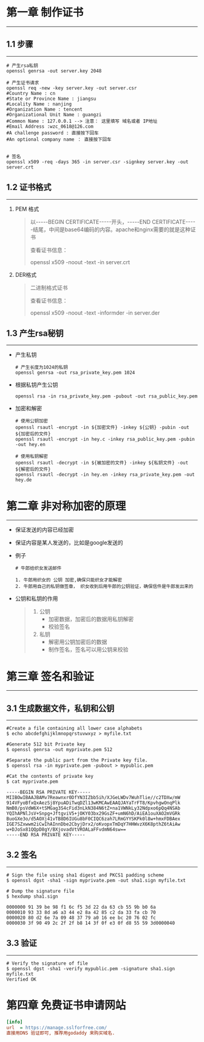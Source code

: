 # 第一章 制作证书

***



## 1.1 步骤

***

```shell
# 产生rsa私钥
openssl genrsa -out server.key 2048

# 产生证书请求
openssl req -new -key server.key -out server.csr
#Country Name : cn
#State or Province Name : jiangsu
#Locality Name : nanjing
#Organization Name : tencent
#Organizational Unit Name : guangzi
#Common Name : 127.0.0.1 --> 注意： 这里填写 域名或者 IP地址
#Email Address :wzc_0618@126.com
#A challenge password : 直接按下回车
#An optional company name ： 直接按下回车


# 签名
openssl x509 -req -days 365 -in server.csr -signkey server.key -out server.crt
```



## 1.2 证书格式

***

1. PEM 格式

   > 以-----BEGIN CERTIFICATE-----开头，-----END CERTIFICATE-----结尾，中间是base64编码的内容。apache和nginx需要的就是这种证书
   >
   > 查看证书信息：
   >
   > openssl x509 -noout -text -in server.crt

2. DER格式

   > 二进制格式证书
   >
   > 查看证书信息：
   >
   > openssl x509 -noout -text -informder  -in server.der



## 1.3 产生rsa秘钥

***

+ 产生私钥

  ```shell
  # 产生长度为1024的私钥
  openssl genrsa -out rsa_private_key.pem 1024
  ```

+ 根据私钥产生公钥

  ```shell
  openssl rsa -in rsa_private_key.pem -pubout -out rsa_public_key.pem
  ```

+ 加密和解密

  ```shell
  # 使用公钥加密
  openssl rsautl -encrypt -in ${加密文件} -inkey ${公钥} -pubin -out ${加密后的文件}
  openssl rsautl -encrypt -in hey.c -inkey rsa_public_key.pem -pubin -out hey.en
  
  # 使用私钥解密
  openssl rsautl -decrypt -in ${被加密的文件} -inkey ${私钥文件} -out ${解密后的文件}
  openssl rsautl -decrypt -in hey.en -inkey rsa_private_key.pem -out hey.de
  ```

  



# 第二章 非对称加密的原理

***

+ 保证发送的内容已经加密

+ 保证内容是某人发送的，比如是google发送的

+ 例子

  ```shell
  # 牛郎给织女发送邮件
  
  1. 牛郎用织女的 公钥 加密,确保只能织女才能解密
  2. 牛郎用自己的私钥做签章， 织女收到后用牛郎的公钥验证，确保信件是牛郎发出来的
  ```

+ 公钥和私钥的作用

  > 1. 公钥
  >    + 加密数据，加密后的数据用私钥解密
  >    + 校验签名
  > 2. 私钥
  >    + 解密用公钥加密后的数据
  >    + 制作签名，签名可以用公钥来校验



# 第三章  签名和验证

***



## 3.1 生成数据文件，私钥和公钥

***

```shell
#Create a file containing all lower case alphabets
$ echo abcdefghijklmnopqrstuvwxyz > myfile.txt
 
#Generate 512 bit Private key
$ openssl genrsa -out myprivate.pem 512
 
#Separate the public part from the Private key file.
$ openssl rsa -in myprivate.pem -pubout > mypublic.pem
 
#Cat the contents of private key
$ cat myprivate.pem
 
-----BEGIN RSA PRIVATE KEY-----
MIIBOwIBAAJBAMv7Reawnxr0DfYN3IZbb5ih/XJGeLWDv7WuhTlie//c2TDXw/mW
914VFyoBfxQxAezSj8YpuADiTwqDZl13wKMCAwEAAQJAYaTrFT8/KpvhgwOnqPlk
NmB0/psVdW6X+tSMGag3S4cFid3nLkN384N6tZ+na1VWNkLy32Ndpxo6pQq4NSAb
YQIhAPNlJsV+Snpg+JftgviV5+jOKY03bx29GsZF+umN6hD/AiEA1ouXAO2mVGRk
BuoGXe3o/d5AOXj41vTB8D6IUGu8bF0CIQC6zah7LRmGYYSKPk0l8w+hmxFDBAex
IGE7SZxwwm2iCwIhAInnDbe2CbyjDrx2/oKvopxTmDqY7HHWvzX6K8pthZ6tAiAw
w+DJoSx81QQpD8gY/BXjovadVtVROALaFFvdmN64sw==
-----END RSA PRIVATE KEY-----
```





## 3.2 签名

***

```shell
# Sign the file using sha1 digest and PKCS1 padding scheme
$ openssl dgst -sha1 -sign myprivate.pem -out sha1.sign myfile.txt
 
# Dump the signature file
$ hexdump sha1.sign
 
0000000 91 39 be 98 f1 6c f5 3d 22 da 63 cb 55 9b b0 6a
0000010 93 33 8d a6 a3 44 e2 8a 42 85 c2 da 33 fa cb 70
0000020 80 d2 6e 7a 09 48 37 79 a0 16 ee bc 20 76 02 fc
0000030 3f 90 49 2c 2f 2f b8 14 3f 0f e3 0f d8 55 59 3d0000040
```





## 3.3 验证

***

```shell
# Verify the signature of file
$ openssl dgst -sha1 -verify mypublic.pem -signature sha1.sign myfile.txt
Verified OK
```







# 第四章 免费证书申请网站

```ini
[info]
url  = https://manage.sslforfree.com/
直接用DNS 验证即可, 推荐用godaddy 来购买域名.
```

